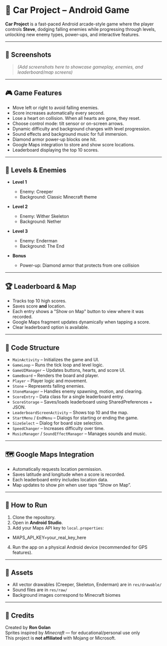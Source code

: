 # 🚗 Car Project – Android Game

**Car Project** is a fast-paced Android arcade-style game where the player controls **Steve**, dodging falling enemies while progressing through levels, unlocking new enemy types, power-ups, and interactive features.

---

## 📸 Screenshots

> *(Add screenshots here to showcase gameplay, enemies, and leaderboard/map screens)*

---

## 🎮 Game Features

- Move left or right to avoid falling enemies.
- Score increases automatically every second.
- Lose a heart on collision. When all hearts are gone, they reset.
- Choose control mode: tilt sensor or on-screen arrows.
- Dynamic difficulty and background changes with level progression.
- Sound effects and background music for full immersion.
- Diamond armor power-up blocks one hit.
- Google Maps integration to store and show score locations.
- Leaderboard displaying the top 10 scores.

---

## 🧱 Levels & Enemies

- **Level 1**
  - Enemy: Creeper
  - Background: Classic Minecraft theme

- **Level 2**
  - Enemy: Wither Skeleton
  - Background: Nether

- **Level 3**
  - Enemy: Enderman
  - Background: The End

- **Bonus**
  - Power-up: Diamond armor that protects from one collision

---

## 🏆 Leaderboard & Map

- Tracks top 10 high scores.
- Saves score **and** location.
- Each entry shows a "Show on Map" button to view where it was recorded.
- Google Maps fragment updates dynamically when tapping a score.
- Clear leaderboard option is available.

---

## 🧩 Code Structure

- `MainActivity` – Initializes the game and UI.
- `GameLoop` – Runs the tick loop and level logic.
- `GameUIManager` – Updates buttons, hearts, and score UI.
- `GameBoard` – Renders the board and player.
- `Player` – Player logic and movement.
- `Stone` – Represents falling enemies.
- `StoneManager` – Handles enemy spawning, motion, and clearing.
- `ScoreEntry` – Data class for a single leaderboard entry.
- `ScoreStorage` – Saves/loads leaderboard using SharedPreferences + JSON.
- `LeaderboardScreenActivity` – Shows top 10 and the map.
- `StartMenu` / `EndMenu` – Dialogs for starting or ending the game.
- `SizeSelect` – Dialog for board size selection.
- `SpeedChanger` – Increases difficulty over time.
- `MusicManager` / `SoundEffectManager` – Manages sounds and music.

---

## 🗺️ Google Maps Integration

- Automatically requests location permission.
- Saves latitude and longitude when a score is recorded.
- Each leaderboard entry includes location data.
- Map updates to show pin when user taps “Show on Map”.

---

## 📝 How to Run

1. Clone the repository.
2. Open in **Android Studio**.
3. Add your Maps API key to `local.properties`:
- MAPS_API_KEY=your_real_key_here
4. Run the app on a physical Android device (recommended for GPS features).

---

## 📂 Assets

- All vector drawables (Creeper, Skeleton, Enderman) are in `res/drawable/`
- Sound files are in `res/raw/`
- Background images correspond to Minecraft biomes


---

## 🙌 Credits

Created by **Ron Golan**  
Sprites inspired by *Minecraft* — for educational/personal use only  
This project is **not affiliated** with Mojang or Microsoft.
